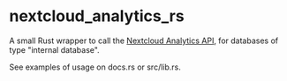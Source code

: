 nextcloud_analytics_rs
===

A small Rust wrapper to call the [Nextcloud Analytics
API](https://github.com/rello/analytics/wiki/API), for databases of type
"internal database".

See examples of usage on docs.rs or src/lib.rs.
